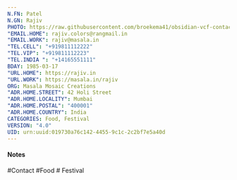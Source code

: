 ```yaml
---
N.FN: Patel
N.GN: Rajiv
PHOTO: https://raw.githubusercontent.com/broekema41/obsidian-vcf-contacts/refs/heads/master/assets/demo-data/avatars/avatar11.jpg
"EMAIL.HOME": rajiv.colors@rangmail.in
"EMAIL.WORK": rajiv@masala.in
"TEL.CELL": "+919811112222"
"TEL.VIP": "+919811112223"
"TEL.INDIA ": "+14165551111"
BDAY: 1985-03-17
"URL.HOME": https://rajiv.in
"URL.WORK": https://masala.in/rajiv
ORG: Masala Mosaic Creations
"ADR.HOME.STREET": 42 Holi Street
"ADR.HOME.LOCALITY": Mumbai
"ADR.HOME.POSTAL": "400001"
"ADR.HOME.COUNTRY": India
CATEGORIES: Food, Festival
VERSION: "4.0"
UID: urn:uuid:019730a76c142-4455-9c1c-2c2bf7e5a40d
---
```

#### Notes



#Contact #Food # Festival
